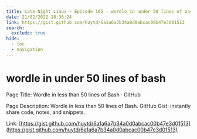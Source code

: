 ```yaml
---
title: Late Night Linux – Episode 165 - wordle in under 50 lines of bash
date: 21/02/2022 18:36:24
link: https://gist.github.com/huytd/6a1a6a7b34a0d0abcac00b47e3d01513
search:
  exclude: true
hide:
  - toc
  - navigation
---
```


# wordle in under 50 lines of bash

Page Title: Wordle in less than 50 lines of Bash · GitHub

Page Description: Wordle in less than 50 lines of Bash. GitHub Gist: instantly share code, notes, and snippets. 

Link: [https://gist.github.com/huytd/6a1a6a7b34a0d0abcac00b47e3d01513](https://gist.github.com/huytd/6a1a6a7b34a0d0abcac00b47e3d01513)